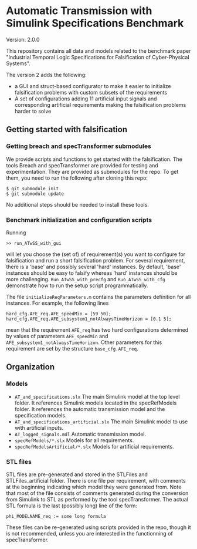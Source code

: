 # Automatic Transmission with Simulink Specifications Benchmark
Version: 2.0.0 

This repository contains all data and models related to the benchmark paper "Industrial Temporal Logic Specifications for Falsification of Cyber-Physical Systems". 

The version 2 adds the following:
- a GUI and struct-based configurator to make it easier to initialize falsification problems with custom subsets of the requirements
- A set of configurations adding 11 artificial input signals and corresponding artificial requirements making the falsification problems harder to solve 


## Getting started with falsification

### Getting breach and specTransformer submodules 

We provide scripts and functions to get started with the falsification. The tools Breach and specTransformer are provided for testing and experimentation. They are provided as submodules for the repo. To get them, you need to run the following after cloning this repo: 

```
$ git submodule init
$ git submodule update

```
No additional steps should be needed to install these tools.

### Benchmark initialization and configuration scripts

Running 
```
>> run_ATwSS_with_gui
```
will let you choose the (set of) of requirement(s) you want to configure for falsification and run a short falsification problem. For several requirement, there is a 'base' and possibly several 'hard' instances. By default, 'base' instances should be easy to falsify whereas 'hard' instances should be more challenging.  `Run_ATwSS_with_precfg` and `Run_ATwSS_with_cfg` demonstrate how to run the setup script programmatically.


The file `initializeReqParameters.m` contains the parameters definition for all instances. For example, the following lines
```
hard_cfg.AFE_req.AFE_speedMin = [59 50];
hard_cfg.AFE_req.AFE_subsystem1_notAlwaysTimeHorizon = [0.1 5];
```
mean that the requirement  `AFE_req` has two hard configurations determined by values of parameters `AFE_speedMin` and `AFE_subsystem1_notAlwaysTimeHorizon`. Other parameters for this requirement are set by the structure `base_cfg.AFE_req`. 


## Organization 

### Models 

- `AT_and_specifications.slx` The main Simulink model at the top level folder. It references Simulink models located in the specRefModels folder. It references the automatic transmission model and the specification models.
- `AT_and_specifications_artificial.slx` The main Simulink model to use with artificial inputs.
- `AT_logged_signals.mdl` Automatic transmission model. 
- `specRefModels/*.slx` Models for all requirements.
- `specRefModelsArtificial/*.slx` Models for artificial requirements. 

### STL files 

STL files are pre-generated and stored in the STLFiles and STLFiles_artificial folder. There is one file per requirement, with comments at the beginning indicating which model they were generated from. Note that most of the file consists of comments generated during the conversion from Simulink to STL as performed by the tool specTransformer. The actual STL formula is the last (possibly long) line of the form: 

```
phi_MODELNAME_req := some long formula
```
These files can be re-generated using scripts provided in the repo, though it is not recommended, unless you are interested in the functionning of specTransformer. 







